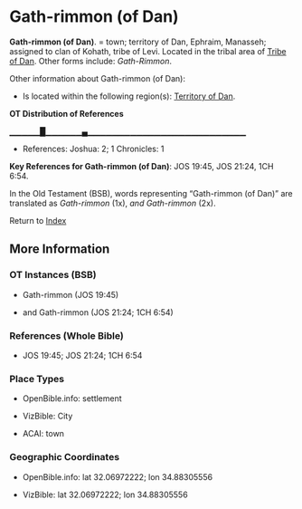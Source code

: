 # Gath-rimmon (of Dan)
**Gath-rimmon (of Dan)**. 
= town; territory of Dan, Ephraim, Manasseh; assigned to clan of Kohath, tribe of Levi. 
Located in the tribal area of [Tribe of Dan](../../../groups/md/acai/Dan.md). 
Other forms include: 
*Gath-Rimmon*. 




Other information about Gath-rimmon (of Dan):


* Is located within the following region(s): 
[Territory of Dan](TerritoryOfDan.md). 


**OT Distribution of References**

▁▁▁▁▁█▁▁▁▁▁▁▄▁▁▁▁▁▁▁▁▁▁▁▁▁▁▁▁▁▁▁▁▁▁▁▁▁▁
* References: Joshua: 2; 1 Chronicles: 1



**Key References for Gath-rimmon (of Dan)**: 
JOS 19:45, JOS 21:24, 1CH 6:54. 


In the Old Testament (BSB), words representing “Gath-rimmon (of Dan)” are translated as 
*Gath-rimmon* (1x), *and Gath-rimmon* (2x). 




Return to [Index](00-Index.md)

## More Information

### OT Instances (BSB)

* Gath-rimmon (JOS 19:45)

* and Gath-rimmon (JOS 21:24; 1CH 6:54)



### References (Whole Bible)

* JOS 19:45; JOS 21:24; 1CH 6:54


### Place Types

* OpenBible.info: settlement

* VizBible: City

* ACAI: town



### Geographic Coordinates

* OpenBible.info: lat 32.06972222; lon 34.88305556

* VizBible: lat 32.06972222; lon 34.88305556





